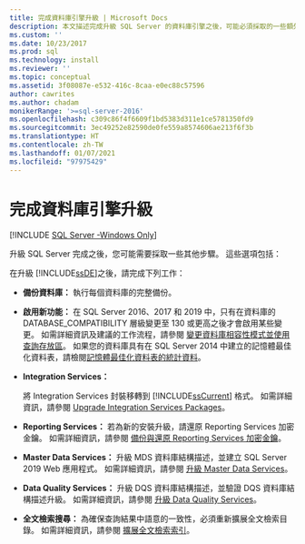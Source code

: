 ```yaml
---
title: 完成資料庫引擎升級 | Microsoft Docs
description: 本文描述完成升級 SQL Server 的資料庫引擎之後，可能必須採取的一些額外步驟。
ms.custom: ''
ms.date: 10/23/2017
ms.prod: sql
ms.technology: install
ms.reviewer: ''
ms.topic: conceptual
ms.assetid: 3f08087e-e532-416c-8caa-e0ec88c57596
author: cawrites
ms.author: chadam
monikerRange: '>=sql-server-2016'
ms.openlocfilehash: c309c86f4f6609f1bd5383d311e1ce5781350fd9
ms.sourcegitcommit: 3ec49252e82590de0fe559a8574606ae213f6f3b
ms.translationtype: HT
ms.contentlocale: zh-TW
ms.lasthandoff: 01/07/2021
ms.locfileid: "97975429"
---
```

# <a name="complete-the-database-engine-upgrade"></a>完成資料庫引擎升級

[!INCLUDE [SQL Server -Windows Only](../../includes/applies-to-version/sql-windows-only.md)]

升級 SQL Server 完成之後，您可能需要採取一些其他步驟。 這些選項包括：  
  
在升級 [!INCLUDE[ssDE](../../includes/ssde-md.md)]之後，請完成下列工作：  
  
- **備份資料庫：** 執行每個資料庫的完整備份。  

- **啟用新功能：** 在 SQL Server 2016、2017 和 2019 中，只有在資料庫的 DATABASE_COMPATIBILITY 層級變更至 130 或更高之後才會啟用某些變更。  如需詳細資訊及建議的工作流程，請參閱 [變更資料庫相容性模式並使用查詢存放區](../../database-engine/install-windows/change-the-database-compatibility-mode-and-use-the-query-store.md)。 如果您的資料庫具有在 SQL Server 2014 中建立的記憶體最佳化資料表，請檢閱[記憶體最佳化資料表的統計資料](../../relational-databases/in-memory-oltp/statistics-for-memory-optimized-tables.md)。
  
- **Integration Services：**  
  
     將 Integration Services 封裝移轉到 [!INCLUDE[ssCurrent](../../includes/sscurrent-md.md)] 格式。 如需詳細資訊，請參閱 [Upgrade Integration Services Packages](../../integration-services/install-windows/upgrade-integration-services-packages.md)。  
  
- **Reporting Services：** 若為新的安裝升級，請還原 Reporting Services 加密金鑰。 如需詳細資訊，請參閱 [備份與還原 Reporting Services 加密金鑰](../../reporting-services/install-windows/ssrs-encryption-keys-back-up-and-restore-encryption-keys.md)。  
  
- **Master Data Services：** 升級 MDS 資料庫結構描述，並建立 SQL Server 2019 Web 應用程式。 如需詳細資訊，請參閱 [升級 Master Data Services](../../database-engine/install-windows/upgrade-master-data-services.md)。  
  
- **Data Quality Services：** 升級 DQS 資料庫結構描述，並驗證 DQS 資料庫結構描述升級。 如需詳細資訊，請參閱 [升級 Data Quality Services](../../database-engine/install-windows/upgrade-data-quality-services.md)。  
  
- **全文檢索搜尋：** 為確保查詢結果中語意的一致性，必須重新擴展全文檢索目錄。 如需詳細資訊，請參閱 [擴展全文檢索索引](../../relational-databases/search/populate-full-text-indexes.md)。  
  
